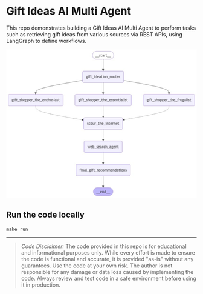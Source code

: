 # Gift Ideas AI Multi Agent

This repo demonstrates building a Gift Ideas AI Multi Agent to perform tasks such as retrieving gift ideas from various sources via REST APIs, using LangGraph to define workflows.

![](docs/gift-ideas-ai-multi-agent.svg)

## Run the code locally

```
make run
```

---
> _Code Disclaimer:_ The code provided in this repo is for educational and informational purposes only. While every effort is made to ensure the code is functional and accurate, it is provided "as-is" without any guarantees. Use the code at your own risk. The author is not responsible for any damage or data loss caused by implementing the code. Always review and test code in a safe environment before using it in production.
